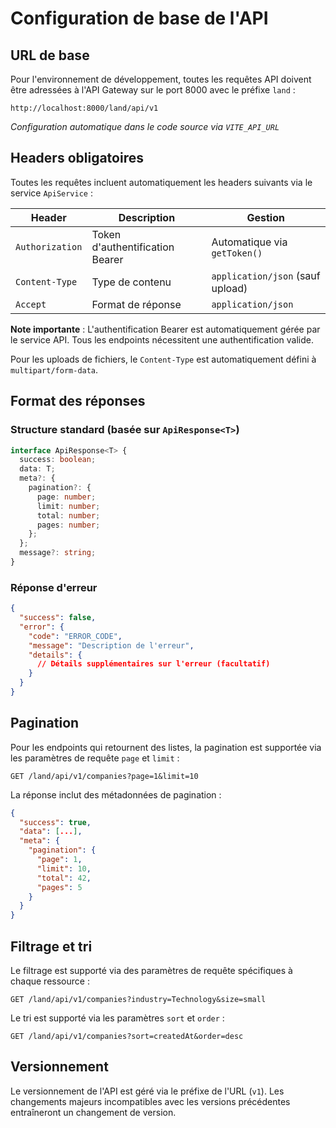 # Configuration de base de l'API

## URL de base

Pour l'environnement de développement, toutes les requêtes API doivent être adressées à l'API Gateway sur le port 8000 avec le préfixe `land` :

```
http://localhost:8000/land/api/v1
```

*Configuration automatique dans le code source via `VITE_API_URL`*

## Headers obligatoires

Toutes les requêtes incluent automatiquement les headers suivants via le service `ApiService` :

| Header | Description | Gestion |
|--------|-------------|---------|
| `Authorization` | Token d'authentification Bearer | Automatique via `getToken()` |
| `Content-Type` | Type de contenu | `application/json` (sauf upload) |
| `Accept` | Format de réponse | `application/json` |

**Note importante** : L'authentification Bearer est automatiquement gérée par le service API. Tous les endpoints nécessitent une authentification valide.

Pour les uploads de fichiers, le `Content-Type` est automatiquement défini à `multipart/form-data`.

## Format des réponses

### Structure standard (basée sur `ApiResponse<T>`)

```typescript
interface ApiResponse<T> {
  success: boolean;
  data: T;
  meta?: {
    pagination?: {
      page: number;
      limit: number;
      total: number;
      pages: number;
    };
  };
  message?: string;
}
```

### Réponse d'erreur

```json
{
  "success": false,
  "error": {
    "code": "ERROR_CODE",
    "message": "Description de l'erreur",
    "details": {
      // Détails supplémentaires sur l'erreur (facultatif)
    }
  }
}
```

## Pagination

Pour les endpoints qui retournent des listes, la pagination est supportée via les paramètres de requête `page` et `limit` :

```
GET /land/api/v1/companies?page=1&limit=10
```

La réponse inclut des métadonnées de pagination :

```json
{
  "success": true,
  "data": [...],
  "meta": {
    "pagination": {
      "page": 1,
      "limit": 10,
      "total": 42,
      "pages": 5
    }
  }
}
```

## Filtrage et tri

Le filtrage est supporté via des paramètres de requête spécifiques à chaque ressource :

```
GET /land/api/v1/companies?industry=Technology&size=small
```

Le tri est supporté via les paramètres `sort` et `order` :

```
GET /land/api/v1/companies?sort=createdAt&order=desc
```

## Versionnement

Le versionnement de l'API est géré via le préfixe de l'URL (`v1`). Les changements majeurs incompatibles avec les versions précédentes entraîneront un changement de version.
